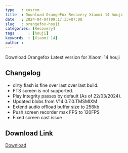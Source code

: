 ```yaml
---
type   : cusrom
title  : Download OrangeFox Recovery Xiaomi 14 houji
date   : 2024-04-04T09:17:35+07:00
slug   : orangefox-houji
categories: [Recovery]
tags      : [houji]
keywords  : [Xiaomi 14]
author : 
---
```


Download Orangefox Latest version for Xiaomi 14 houji

## Changelog
- dirty flash is fine over last over last build.
- FTS screen is not supported.
- Play Integrity passes by default (As of 22/03/2024).
- Updated blobs from V14.0.7.0.TMSMIXM
- Extend audio offload buffer size to 256kb
- Push screen recorder max FPS to 120FPS
- Fixed screen cast issue

## Download Link
[Download](/)

